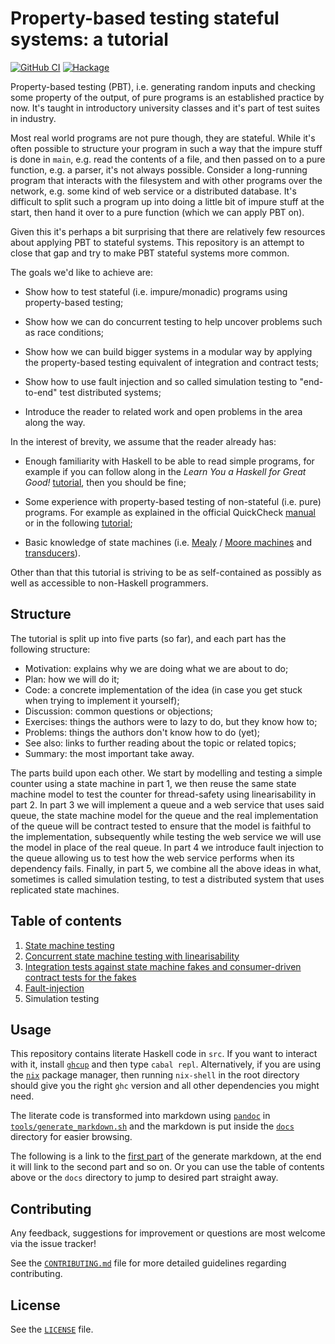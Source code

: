Property-based testing stateful systems: a tutorial
================================================================

[![GitHub
CI](https://github.com/stevana/property-based-testing-stateful-systems-tutorial/workflows/CI/badge.svg)](https://github.com/stevana/property-based-testing-stateful-systems-tutorial/actions)
[![Hackage](https://img.shields.io/hackage/v/property-based-testing-stateful-systems-tutorial.svg)](https://hackage.haskell.org/package/property-based-testing-stateful-systems-tutorial)

Property-based testing (PBT), i.e. generating random inputs and checking some
property of the output, of pure programs is an established practice by now. It's
taught in introductory university classes and it's part of test suites in
industry.

Most real world programs are not pure though, they are stateful. While it's
often possible to structure your program in such a way that the impure stuff is
done in `main`, e.g. read the contents of a file, and then passed on to a pure
function, e.g. a parser, it's not always possible. Consider a long-running
program that interacts with the filesystem and with other programs over the
network, e.g. some kind of web service or a distributed database. It's difficult
to split such a program up into doing a little bit of impure stuff at the start,
then hand it over to a pure function (which we can apply PBT on).

Given this it's perhaps a bit surprising that there are relatively few resources
about applying PBT to stateful systems. This repository is an attempt to close
that gap and try to make PBT stateful systems more common.

The goals we'd like to achieve are:

  - Show how to test stateful (i.e. impure/monadic) programs using
    property-based testing;

  - Show how we can do concurrent testing to help uncover problems such as race
    conditions;

  - Show how we can build bigger systems in a modular way by applying the
    property-based testing equivalent of integration and contract tests;

  - Show how to use fault injection and so called simulation testing to
    "end-to-end" test distributed systems;

  - Introduce the reader to related work and open problems in the area along the
    way.

In the interest of brevity, we assume that the reader already has:

  - Enough familiarity with Haskell to be able to read simple programs, for
    example if you can follow along in the *Learn You a Haskell for Great Good!*
    [tutorial](http://learnyouahaskell.com/chapters), then you should be fine;

  - Some experience with property-based testing of non-stateful (i.e. pure)
    programs. For example as explained in the official QuickCheck
    [manual](http://www.cse.chalmers.se/~rjmh/QuickCheck/manual.html) or in the
    following
    [tutorial](https://begriffs.com/posts/2017-01-14-design-use-quickcheck.html);

  - Basic knowledge of state machines (i.e.
    [Mealy](https://en.wikipedia.org/wiki/Mealy_machine) / [Moore
    machines](https://en.wikipedia.org/wiki/Moore_machine) and
    [transducers](https://en.wikipedia.org/wiki/Finite-state_transducer)).

Other than that this tutorial is striving to be as self-contained as possibly as
well as accessible to non-Haskell programmers.

Structure
---------

The tutorial is split up into five parts (so far), and each part has the
following structure:

- Motivation: explains why we are doing what we are about to do;
- Plan: how we will do it;
- Code: a concrete implementation of the idea (in case you get stuck when trying
  to implement it yourself);
- Discussion: common questions or objections;
- Exercises: things the authors were to lazy to do, but they know how to;
- Problems: things the authors don't know how to do (yet);
- See also: links to further reading about the topic or related topics;
- Summary: the most important take away.

The parts build upon each other. We start by modelling and testing a simple
counter using a state machine in part 1, we then reuse the same state machine
model to test the counter for thread-safety using linearisability in part 2. In
part 3 we will implement a queue and a web service that uses said queue, the
state machine model for the queue and the real implementation of the queue will
be contract tested to ensure that the model is faithful to the implementation,
subsequently while testing the web service we will use the model in place of the
real queue. In part 4 we introduce fault injection to the queue allowing us to
test how the web service performs when its dependency fails. Finally, in part 5,
we combine all the above ideas in what, sometimes is called simulation testing,
to test a distributed system that uses replicated state machines.

Table of contents
-----------------

1. [State machine testing](./docs/Part01SMTesting.md#readme)
2. [Concurrent state machine testing with
   linearisability](./docs/Part02ConcurrentSMTesting.md#readme)
3. [Integration tests against state machine fakes and consumer-driven contract
   tests for the fakes](./docs/Part03SMContractTesting.md#readme)
4. [Fault-injection](./docs/Part04FaultInjection.md#readme)
5. Simulation testing

Usage
-----

This repository contains literate Haskell code in `src`. If you want to interact
with it, install [`ghcup`](https://www.haskell.org/ghcup/install/) and then type
`cabal repl`. Alternatively, if you are using the
[`nix`](https://nixos.org/download.html) package manager, then running
`nix-shell` in the root directory should give you the right `ghc` version and
all other dependencies you might need.

The literate code is transformed into markdown using
[`pandoc`](https://pandoc.org/) in
[`tools/generate_markdown.sh`](./tools/generate_markdown.sh) and the markdown is
put inside the [`docs`](./docs) directory for easier browsing.

The following is a link to the [first part](./docs/Part01SMTesting.md#readme) of the
generate markdown, at the end it will link to the second part and so on. Or you
can use the table of contents above or the `docs` directory to jump to desired
part straight away.

Contributing
------------

Any feedback, suggestions for improvement or questions are most welcome via the
issue tracker!

See the [`CONTRIBUTING.md`](./.github/CONTRIBUTING.md) file for more detailed
guidelines regarding contributing.

License
-------

See the [`LICENSE`](./LICENSE) file.
